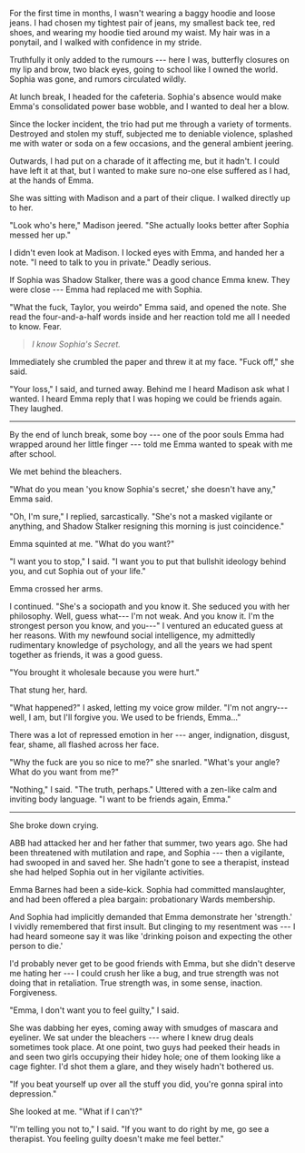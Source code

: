 For the first time in months, I wasn't wearing a baggy hoodie and loose jeans. I had chosen my
tightest pair of jeans, my smallest back tee, red shoes, and wearing my hoodie tied around my waist. My hair was in
a ponytail, and I walked with confidence in my stride.

Truthfully it only added to the rumours --- here I was, butterfly closures on my lip and brow,
two black eyes, going to school like I owned the world. Sophia was gone, and rumors
circulated wildly.

At lunch break, I headed for the cafeteria. Sophia's absence would make Emma's consolidated
power base wobble, and I wanted to deal her a blow.

Since the locker incident, the trio had put me through a variety of torments. Destroyed and stolen
my stuff, subjected me to deniable violence, splashed me with water or soda on a few occasions,
and the general ambient jeering.

Outwards, I had put on a charade of it affecting me, but it hadn't. I could have left it at
that, but I wanted to make sure no-one else suffered as I had, at the hands of Emma.

She was sitting with Madison and a part of their clique. I walked directly up to her.

"Look who's here," Madison jeered. "She actually looks better after Sophia messed her up."

I didn't even look at Madison. I locked eyes with Emma, and handed her a note. "I need to talk to
you in private." Deadly serious.

If Sophia was Shadow Stalker, there was a good chance Emma knew. They were close --- Emma had replaced me
with Sophia.

"What the fuck, Taylor, you weirdo" Emma said, and opened the note. She read the four-and-a-half words inside
and her reaction told me all I needed to know. Fear.

> *I know Sophia's Secret.*

Immediately she crumbled the paper and threw it at my face. "Fuck off," she said.

"Your loss," I said, and turned away. Behind me I heard Madison ask what I wanted. I heard Emma reply
that I was hoping we could be friends again. They laughed.

----

By the end of lunch break, some boy ---
one of the poor souls Emma had wrapped around her little finger --- told me Emma wanted to speak
with me after school.

We met behind the bleachers.

"What do you mean 'you know Sophia's secret,' she doesn't have any," Emma said.

"Oh, I'm sure," I replied, sarcastically. "She's not a masked vigilante or anything,
and Shadow Stalker resigning this morning is just coincidence."

Emma squinted at me. "What do you want?"

"I want you to stop," I said. "I want you to put that bullshit ideology behind you, and
cut Sophia out of your life."

Emma crossed her arms.

I continued. "She's a sociopath and you know it. She seduced you with her philosophy.
Well, guess what--- I'm not weak. And you know it. I'm the strongest person you know, and you---" I ventured
an educated guess at her reasons. With my newfound social intelligence, my admittedly rudimentary knowledge
of psychology, and all the years we had spent together as friends, it was a good guess.

"You brought it wholesale because you were hurt."

That stung her, hard.

"What happened?" I asked, letting my voice grow milder. "I'm not angry--- well, I am, but I'll forgive you.
We used to be friends, Emma..."

There was a lot of repressed emotion in her --- anger, indignation, disgust, fear, shame, all flashed
across her face.

"Why the fuck are you so nice to me?" she snarled. "What's your angle? What do you want from me?"

"Nothing," I said. "The truth, perhaps." Uttered with a zen-like calm and inviting body language.
"I want to be friends again, Emma."

----

She broke down crying.

ABB had attacked her and her father that summer, two years ago. She had been threatened with mutilation
and rape, and Sophia --- then a vigilante, had swooped in and saved her. She hadn't gone to see a therapist,
instead she had helped Sophia out in her vigilante activities.

Emma Barnes had been a side-kick. Sophia had committed manslaughter, and had been offered a plea bargain:
probationary Wards membership.

And Sophia had implicitly demanded that Emma demonstrate her 'strength.' I vividly remembered that first
insult. But clinging to my resentment was --- I had heard someone say it was like 'drinking poison and expecting
the other person to die.'

I'd probably never get to be good friends with Emma, but she didn't deserve me hating her --- I could crush her
like a bug, and true strength was not doing that in retaliation. True strength was, in some sense, inaction.
Forgiveness.

"Emma, I don't want you to feel guilty," I said.

She was dabbing her eyes, coming away with smudges of mascara and eyeliner. We sat under the bleachers --- where
I knew drug deals sometimes took place. At one point, two guys had peeked their heads in and seen two girls
occupying their hidey hole; one of them looking like a cage fighter. I'd shot them a glare, and they wisely hadn't bothered us.

"If you beat yourself up over all the stuff you did, you're gonna spiral into depression."

She looked at me. "What if I can't?"

"I'm telling you not to," I said. "If you want to do right by me, go see a therapist. You feeling
guilty doesn't make me feel better."
